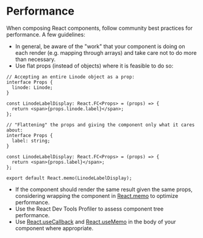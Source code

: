 # Performance

When composing React components, follow community best practices for performance. A few guidelines:

- In general, be aware of the "work" that your component is doing on each render (e.g. mapping through arrays) and take care not to do more than necessary.
- Use flat props (instead of objects) where it is feasible to do so:

```tsx
// Accepting an entire Linode object as a prop:
interface Props {
  linode: Linode;
}

const LinodeLabelDisplay: React.FC<Props> = (props) => {
  return <span>{props.linode.label}</span>;
};

// "Flattening" the props and giving the component only what it cares about:
interface Props {
  label: string;
}

const LinodeLabelDisplay: React.FC<Props> = (props) => {
  return <span>{props.label}</span>;
};

export default React.memo(LinodeLabelDisplay);
```

- If the component should render the same result given the same props, considering wrapping the component in [React.memo](https://reactjs.org/docs/react-api.html#reactmemo) to optimize performance.
- Use the React Dev Tools Profiler to assess component tree performance.
- Use [React.useCallback](https://reactjs.org/docs/hooks-reference.html#usecallback) and [React.useMemo](https://reactjs.org/docs/hooks-reference.html#usememo) in the body of your component where appropriate.

